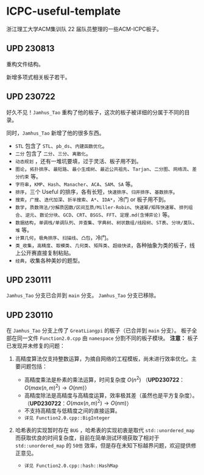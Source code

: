 # ICPC-useful-template
浙江理工大学ACM集训队 22 届队员整理的一些ACM-ICPC板子。



## UPD 230813

重构文件结构。

新增多项式相关板子若干。



## UPD 230722

好久不见！`Jamhus_Tao` 重构了他的板子，这次的板子被详细的分属于不同的目录。

同时，`Jamhus_Tao` 新增了他的很多东西。

* `STL` 包含了 `STL`、`pb_ds`、`内建函数优化`。
* `二分` 包含了 `二分`、`三分`、`离散化`。
* `动态规划` ，还有一堆坑要填，过于灵活、板子用不到。
* `图论`，`拓扑排序`、`最短路`、`最小生成树`、`最近公共祖先`、`Tarjan`、`二分图`、`网络流`、`差分约束` 等。
* `字符串`，`KMP`、`Hash`、`Manacher`、`ACA`、`SAM`、`SA` 等。
* `排序`，三个 Useful 的排序，各有长短，`快速排序`、`归并排序`、`基数排序`。
* `搜索`，`广搜`、`迭代加深`、`折半搜索`、`A*`、`IDA*`，冷门 or 板子用不到。
* `数学`，`质数筛法/分解质因数/区间互质/Miller-Robin`、`快速幂/矩阵快速幂`、`排列组合`、`逆元`、`数论分块`、`GCD`、`CRT`、`BSGS`、`FFT`、`定理.md(含博弈论)` 等。
* `数据结构`，`单调栈/单调队列`、`并查集`、`字典树`、`树状数组/线段树`、`ST表`、`分块/莫队`、`堆` 等。
* `计算几何`，`极角排序`、`扫描线`、`凸包`，冷门。
* `类_收集`，`高精度`、`取模类`、`几何类`、`矩阵类`、`超级快读`，各种抽象为类的板子，线上公开赛直接复制粘贴。
* `经典`，收集各种美妙的题型。



## UPD 230111

`Jamhus_Tao` 分支已合并到 `main` 分支。 
`Jamhus_Tao` 分支已移除。 



## UPD 230110

在 `Jamhus_Tao` 分支上传了 `GreatLiangpi` 的板子（已合并到 `main` 分支）。 
板子全部在同一文件 `Function2.0.cpp` 由 `namespace` 分割不同的板子模块。 
**注意：** 板子已发现并未修复的问题：

1. 高精度算法仅支持整数运算，为摘自网络的工程模板，尚未进行效率优化。主要问题包括： 
    * 高精度乘法是朴素的乘法运算，时间复杂度 $O\left(n^2\right)$  （**UPD230722**：$O(max(n,m)^2) \to O(nm)$）
    * 高精度除法是高精度与高精度运算，效率极其差（虽然也是平方复杂度）。 （**UPD230722**：$O(max(n,m)^2) \to O(nm)$）
    * 不支持高精度与低精度之间的直接运算。  
    * `详见 Function2.0.cpp::BigInteger` 

2. 哈希表的实现暂时存在 `BUG` ，哈希表的实现初衷是取代 `std::unordered_map` 而获取优良的时间复杂度，目前在简单测试环境获取了相对于 `std::unordered_map` 的 `50倍` 效率，但是存在未知下标越界问题，欢迎提供修正意见。
    * `详见 Function2.0.cpp::hash::HashMap`

